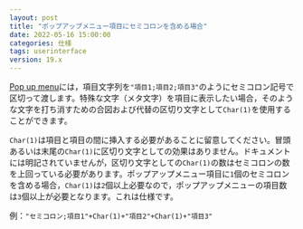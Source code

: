 ```yaml
---
layout: post
title: "ポップアップメニュー項目にセミコロンを含める場合"
date: 2022-05-16 15:00:00
categories: 仕様
tags: userinterface
version: 19.x
---
```


[Pop up menu](https://doc.4d.com/4Dv19/4D/19.1/Pop-up-menu.301-5652908.ja.html)には，項目文字列を`"項目1;項目2;項目3"`のようにセミコロン記号で区切って渡します。特殊な文字（メタ文字）を項目に表示したい場合，そのような文字を打ち消すための合図および代替の区切り文字として`Char(1)`を使用することができます。

`Char(1)`は項目と項目の間に挿入する必要があることに留意してください。冒頭あるいは末尾の`Char(1)`に区切り文字としての効果はありません。ドキュメントには明記されていませんが，区切り文字としての`Char(1)`の数はセミコロンの数を上回っている必要があります。ポップアップメニュー項目に`1`個のセミコロンを含める場合，`Char(1)`は`2`個以上必要なので，ポップアップメニューの項目数は`3`個以上が必要となります。これは仕様です。

例：`"セミコロン;項目1"+Char(1)+"項目2"+Char(1)+"項目3"`
